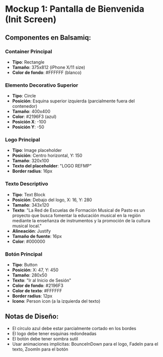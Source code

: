 # Mockup 1: Pantalla de Bienvenida (Init Screen)

## Componentes en Balsamiq:

### Container Principal
- **Tipo**: Rectangle
- **Tamaño**: 375x812 (iPhone X/11 size)
- **Color de fondo**: #FFFFFF (blanco)

### Elemento Decorativo Superior
- **Tipo**: Circle
- **Posición**: Esquina superior izquierda (parcialmente fuera del contenedor)
- **Tamaño**: 400x400
- **Color**: #2196F3 (azul)
- **Posición X**: -100
- **Posición Y**: -50

### Logo Principal
- **Tipo**: Image placeholder
- **Posición**: Centro horizontal, Y: 150
- **Tamaño**: 320x100
- **Texto del placeholder**: "LOGO REFMP"
- **Border radius**: 16px

### Texto Descriptivo
- **Tipo**: Text Block
- **Posición**: Debajo del logo, X: 16, Y: 280
- **Tamaño**: 343x120
- **Texto**: "La Red de Escuelas de Formación Musical de Pasto es un proyecto que busca fomentar la educación musical en la región mediante la enseñanza de instrumentos y la promoción de la cultura musical local."
- **Alineación**: Justify
- **Tamaño de fuente**: 16px
- **Color**: #000000

### Botón Principal
- **Tipo**: Button
- **Posición**: X: 47, Y: 450
- **Tamaño**: 280x50
- **Texto**: "Ir al Inicio de Sesión"
- **Color de fondo**: #2196F3
- **Color de texto**: #FFFFFF
- **Border radius**: 12px
- **Icono**: Person icon (a la izquierda del texto)

## Notas de Diseño:
- El círculo azul debe estar parcialmente cortado en los bordes
- El logo debe tener esquinas redondeadas
- El botón debe tener sombra sutil
- Usar animaciones implícitas: BounceInDown para el logo, FadeIn para el texto, ZoomIn para el botón